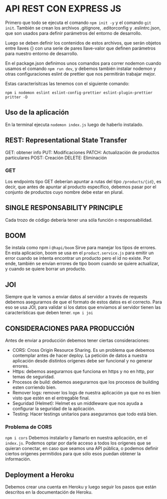# API REST CON EXPRESS JS
Primero que todo se ejecuta el comando `npm init -y` y el comando `git init`. También se crean los archivos .gitignore, .editorconfig y .eslintrc.json, que son usados para definir parámetros del entorno de desarrollo.

Luego se deben definir los contenidos de estos archivos, que serán objetos entre llaves {} con una serie de pares llave-valor que definen parámetros para nuestro entorno de desarrollo.

En el package.json definimos unos comandos para correr nodemon cuando usamos el comando `npm run dev`, y debemos también instalar nodemon y otras configuraciones eslint de prettier que nos permitirán trabajar mejor.

Estas caracterísitcas las tenemos con el siguiente comando:

`npm i nodemon eslint eslint-config-prettier eslint-plugin-prettier pritter -D`

## Uso de la aplicación
En la terminal ejecuta `nodemon index.js` luego de haberlo instalado.

## REST: Representational State Transfer

GET: obtener info
PUT: Modificaciones
PATCH: Actualización de productos particulares
POST: Creación
DELETE: Eliminación

### GET
Los endpoints tipo GET deberían apuntar a rutas del tipo `/products/{id}`, es decir, que antes de apuntar al producto específico, debemos pasar por el conjunto de productos cuyo nombre debe estar en plural.

## SINGLE RESPONSABILITY PRINCIPLE
Cada trozo de código debería tener una sóla función o responsabilidad.

## BOOM
Se instala como npm i ``@hapi/boom``
Sirve para manejar los tipos de errores.
En esta aplicacion, boom se usa en el ``product.service.js`` para emitir un error cuando se intenta encontrar un producto pero el id no existe. Por ende, también se envían errores de tipo boom cuando se quiere actualizar, y cuando se quiere borrar un producto.

## JOI
Siempre que le vamos a enviar datos al servidor a través de requests debemos asegurarnos de que el formato de estos datos es el correcto. Para eso se usa JOI, para validar si los datos que enviamos al servidor tienen las características que deben tener.
``npm i joi``

## CONSIDERACIONES PARA PRODUCCIÓN
Antes de enviar a producción debemos tener ciertas consideraciones:

- CORS: Cross Origin Resource Sharing. Es un problema que debemos contemplar antes de hacer deploy. La petición de datos a nuestra aplicación desde distintos orígenes debe ser funcional y no generar errores.
- Https: debemos asegurarnos que funciona en https y no en http, por temas de seguridad.
- Procesos de build: debemos asegurarnos que los procesos de building esten corriendo bien.
- Remover logs: remover los logs de nuestra aplicación ya que no es bien visto que estén en el entregable final.
- Seguridad (Helmet): Helmet es un middleware que nos ayuda a configurar la seguridad de la aplicación.
- Testing: Hacer testings unitarios para asegurarnos que todo está bien.

### Problema de CORS
``npm i cors``
Debemos instalarlo y llamarlo en nuestra aplicación, en el ``index.js``. Podemos optar por darle acceso a todos los orígenes que se quieran conectar, en caso que seamos una API pública, o podemos definir ciertos orígenes permitidos para que sólo esos puedan obtener la información.

## Deployment a Heroku
Debemos crear una cuenta en Heroku y luego seguir los pasos que están descritos en la documentación de Heroku.


